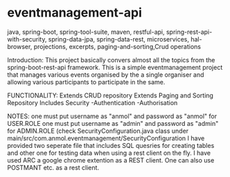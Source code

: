 # eventmanagement-api
java, spring-boot, spring-tool-suite, maven, restful-api, spring-rest-api-with-security, spring-data-jpa, spring-data-rest, microservices, hal-browser, projections, excerpts, paging-and-sorting,Crud operations

Introduction:
This project basically convers almost all the topics from the spring-boot-rest-api framework. This is a simple eventmanagement project 
that manages various events organised by the a single organiser and allowing various participants to participate in the same.

FUNCTIONALITY:
Extends CRUD repository
Extends Paging and Sorting Repository
Includes Security
  -Authentication
  -Authorisation

NOTES:
one must put username as "anmol" and password as "anmol" for USER.ROLE 
one must put username as "admin" and password as "admin" for ADMIN.ROLE
(check SecurityConfiguration.java class under main/src/com.anmol.eventmanagement/SecurityConfiguration
I have provided two seperate file that includes SQL quesries for creating tables and other one for testing data when using a rest client
on the fly. I have used ARC a google chrome extention as a REST client. One can also use POSTMANT etc. as a rest client. 

